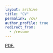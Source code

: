 ```yaml
---
layout: archive
title: "CV"
permalink: /cv/
author_profile: true
redirect_from:
  - /resume
---
```


<a href="willqueenphd.github.io/files/Will_Queen_CV.pdf" target="_blank">PDF.</a>
